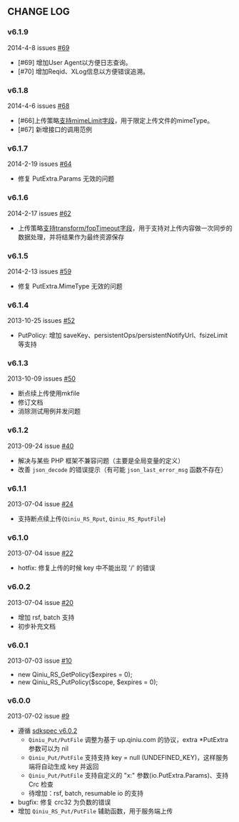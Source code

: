 ## CHANGE LOG

### v6.1.9

2014-4-8 issues [#69](https://github.com/qiniu/php-sdk/pull/69)  

- [#69] 增加User Agent以方便日志查询。  
- [#70] 增加Reqid、XLog信息以方便错误追溯。

### v6.1.8

2014-4-6 issues [#68](https://github.com/qiniu/php-sdk/pull/68)

- [#66]上传策略[支持mimeLimit字段](http://developer.qiniu.com/docs/v6/api/reference/security/put-policy.html#put-policy-mime-limit)，用于限定上传文件的mimeType。
- [#67] 新增接口的调用范例

### v6.1.7

2014-2-19 issues [#64](https://github.com/qiniu/php-sdk/pull/64)

- 修复 PutExtra.Params 无效的问题

### v6.1.6

2014-2-17 issues [#62](https://github.com/qiniu/php-sdk/pull/62)

- 上传策略[支持transform/fopTimeout字段](http://developer.qiniu.com/docs/v6/api/reference/security/put-policy.html#put-policy-transform)，用于支持对上传内容做一次同步的数据处理，并将结果作为最终资源保存


### v6.1.5

2014-2-13 issues [#59](https://github.com/qiniu/php-sdk/pull/59)

- 修复 PutExtra.MimeType 无效的问题


### v6.1.4

2013-10-25 issues [#52](https://github.com/qiniu/php-sdk/pull/52)

- PutPolicy: 增加 saveKey、persistentOps/persistentNotifyUrl、fsizeLimit 等支持


### v6.1.3

2013-10-09 issues [#50](https://github.com/qiniu/php-sdk/pull/50)

- 断点续上传使用mkfile
- 修订文档
- 消除测试用例并发问题


### v6.1.2

2013-09-24 issue [#40](https://github.com/qiniu/php-sdk/pull/40)

- 解决与某些 PHP 框架不兼容问题（主要是全局变量的定义）
- 改善 `json_decode` 的错误提示（有可能 `json_last_error_msg` 函数不存在）


### v6.1.1

2013-07-04 issue [#24](https://github.com/qiniu/php-sdk/pull/24)

- 支持断点续上传(`Qiniu_RS_Rput`, `Qiniu_RS_RputFile`)


### v6.1.0

2013-07-04 issue [#22](https://github.com/qiniu/php-sdk/pull/22)

- hotfix: 修复上传的时候 key 中不能出现 '/' 的错误


### v6.0.2

2013-07-04 issue [#20](https://github.com/qiniu/php-sdk/pull/20)

- 增加 rsf, batch 支持
- 初步补充文档


### v6.0.1

2013-07-03 issue [#10](https://github.com/qiniu/php-sdk/pull/10)

- new Qiniu_RS_GetPolicy($expires = 0);
- new Qiniu_RS_PutPolicy($scope, $expires = 0);


### v6.0.0

2013-07-02 issue [#9](https://github.com/qiniu/php-sdk/pull/9)

- 遵循 [sdkspec v6.0.2](https://github.com/qiniu/sdkspec/tree/v6.0.2)
  - `Qiniu_Put/PutFile` 调整为基于 up.qiniu.com 的协议，extra *PutExtra 参数可以为 nil
  - `Qiniu_Put/PutFile` 支持支持 key = null (UNDEFINED_KEY)，这样服务端将自动生成 key 并返回
  - `Qiniu_Put/PutFile` 支持自定义的 "x:" 参数(io.PutExtra.Params)、支持 Crc 检查
  - 待增加：rsf, batch, resumable io 的支持
- bugfix: 修复 crc32 为负数的错误
- 增加 `Qiniu_RS_Put/PutFile` 辅助函数，用于服务端上传
